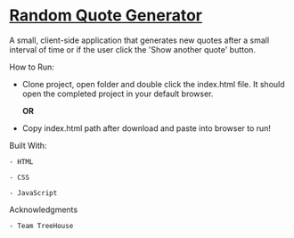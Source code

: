 # [Random Quote Generator](https://jackson-hagin-portfolio.herokuapp.com/projects/0)

A small, client-side application that generates new quotes after a small interval of time or if the user click the 'Show another quote' button.

How to Run:
- Clone project, open folder and double click the index.html file. It should open the completed project in your default browser.

    **OR**
- Copy index.html path after download and paste into browser to run!

Built With:

    - HTML
    
    - CSS
    
    - JavaScript

Acknowledgments

    - Team TreeHouse


